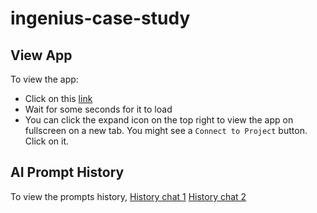 # ingenius-case-study

## View App
To view the app:
- Click on this [link](https://stackblitz.com/~/github.com/HerryCounsels/ingenuis-case-study)
- Wait for some seconds for it to load
- You can click the expand icon on the top right to view the app on fullscreen on a new tab. You might see a `Connect to Project` button. Click on it.

## AI Prompt History
To view the prompts history,
[History chat 1](https://github.com/HerryCounsels/ingenuis-case-study/blob/main/history-chat-1.png)
[History chat 2](https://github.com/HerryCounsels/ingenuis-case-study/blob/main/history-chat-2.png)
